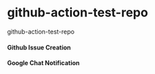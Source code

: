 # github-action-test-repo



github-action-test-repo

#### Github Issue Creation 

#### Google Chat Notification
